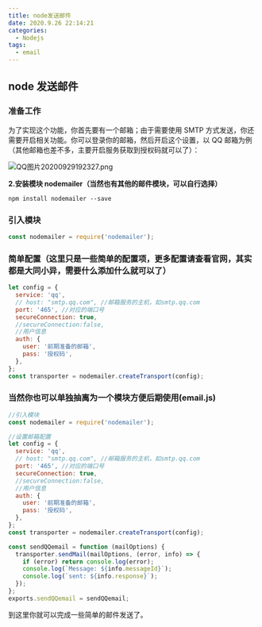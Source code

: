 ```yaml
---
title: node发送邮件
date: 2020.9.26 22:14:21
categories:
  - Nodejs
tags:
  - email
---
```


## node 发送邮件

### 准备工作

为了实现这个功能，你首先要有一个邮箱；由于需要使用 SMTP 方式发送，你还需要开启相关功能。你可以登录你的邮箱，然后开启这个设置，以 QQ 邮箱为例（其他邮箱也差不多，主要开启服务获取到授权码就可以了）：

![QQ图片20200929192327.png](//p3-juejin.byteimg.com/tos-cn-i-k3u1fbpfcp/c248fbe0ed3a44f1af8e90ae2d9f623a~tplv-k3u1fbpfcp-zoom-1.image)

**2.安装模块 nodemailer（当然也有其他的邮件模块，可以自行选择）**

```shell
npm install nodemailer --save
```

### 引入模块

```js
const nodemailer = require('nodemailer');
```

### 简单配置（这里只是一些简单的配置项，更多配置请查看官网，其实都是大同小异，需要什么添加什么就可以了）

```js
let config = {
  service: 'qq',
  // host: "smtp.qq.com", //邮箱服务的主机，如smtp.qq.com
  port: '465', //对应的端口号
  secureConnection: true,
  //secureConnection:false,
  //用户信息
  auth: {
    user: '前期准备的邮箱',
    pass: '授权码',
  },
};
const transporter = nodemailer.createTransport(config);
```

### 当然你也可以单独抽离为一个模块方便后期使用(email.js)

```js
//引入模块
const nodemailer = require('nodemailer');

//设置邮箱配置
let config = {
  service: 'qq',
  // host: "smtp.qq.com", //邮箱服务的主机，如smtp.qq.com
  port: '465', //对应的端口号
  secureConnection: true,
  //secureConnection:false,
  //用户信息
  auth: {
    user: '前期准备的邮箱',
    pass: '授权码',
  },
};
const transporter = nodemailer.createTransport(config);

const sendQQemail = function (mailOptions) {
  transporter.sendMail(mailOptions, (error, info) => {
    if (error) return console.log(error);
    console.log(`Message: ${info.messageId}`);
    console.log(`sent: ${info.response}`);
  });
};
exports.sendQQemail = sendQQemail;
```

到这里你就可以完成一些简单的邮件发送了。
